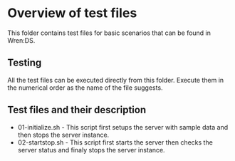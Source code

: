 # Overview of test files

This folder contains test files for basic scenarios that can be found in Wren:DS.

## Testing

All the test files can be executed directly from this folder.
Execute them in the numerical order as the name of the file suggests.

## Test files and their description

* 01-initialize.sh - This script first setups the server with sample data and then stops the server instance.
* 02-startstop.sh - This script first starts the server then checks the server status and finaly stops the server instance.